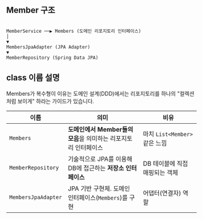 

## Member 구조

```

MemberService ──▶ Members (도메인 리포지토리 인터페이스)
│
▼
MembersJpaAdapter (JPA Adapter)
▼
MemberRepository (Spring Data JPA)

```

## class 이름 설명
Members가 복수형이 이유는 도메인 설계(DDD)에서는 리포지토리를 하나의 "컬렉션처럼 보이게" 하라는 가이드가 있습니다.

| 이름                  | 의미                                      | 비유                      |
| ------------------- | --------------------------------------- | ----------------------- |
| `Members`           | **도메인에서 Member들의 모음**을 의미하는 리포지토리 인터페이스 | 마치 `List<Member>` 같은 느낌 |
| `MemberRepository`  | 기술적으로 JPA를 이용해 DB에 접근하는 **저장소 인터페이스**   | DB 테이블에 직접 매핑되는 객체      |
| `MembersJpaAdapter` | JPA 기반 구현체. 도메인 인터페이스(`Members`)를 구현    | 어댑터(연결자) 역할             |
